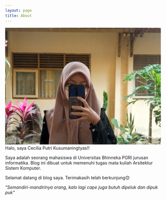 ```yaml
---
layout: page
title: About
---
```


<span style="display:block;text-align:center">![alt](assets/img/fotoku[1].jpg)</span>
Halo, saya Cecilia Putri Kusumaningtyas!!

Saya adalah seorang mahasiswa di Universitas Bhinneka PGRI jurusan informatika. Blog ini dibuat untuk memenuhi tugas mata kuliah Arsitektur Sistem Komputer.

Selamat datang di blog saya. Terimakasih telah berkunjung😊

*"Semandiri-mandirinya orang, kalo lagi cape juga butuh dipeluk dan dipuk puk"*
